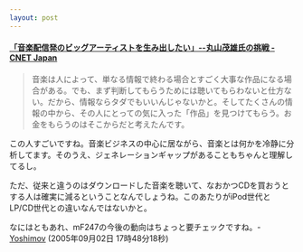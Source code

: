 ```yaml
---
layout: post
---
```

<h4><a href="http://japan.cnet.com/interview/story/0,2000050154,20086678,00.htm?ref=rss">「音楽配信発のビッグアーティストを生み出したい」--丸山茂雄氏の挑戦 - CNET Japan</a></h4>
<blockquote><p>音楽は人によって、単なる情報で終わる場合とすごく大事な作品になる場合がある。でも、まず判断してもらうためには聴いてもらわないと仕方ない。だから、情報ならタダでもいいんじゃないかと。そしてたくさんの情報の中から、その人にとっての気に入った「作品」を見つけてもらう。お金をもらうのはそこからだと考えたんです。</p>
</blockquote>
<p>この人すごいですね。音楽ビジネスの中心に居ながら、音楽とは何かを冷静に分析してます。そのうえ、ジェネレーションギャップがあることもちゃんと理解してるし。</p>
<p>ただ、従来と違うのはダウンロードした音楽を聴いて、なおかつCDを買おうとする人は確実に減るということなんでしょうね。このあたりがiPod世代とLP/CD世代との違いなんではないかと。</p>
<p>なにはともあれ、mF247の今後の動向はちょっと要チェックですね。- <a href="/?page=Yoshimov" class="wikipage">Yoshimov</a> (2005年09月02日 17時48分18秒)</p>
